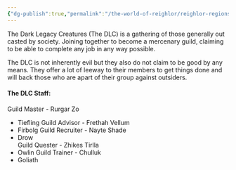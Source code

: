 ```yaml
---
{"dg-publish":true,"permalink":"/the-world-of-reighlor/reighlor-regions/kingdom-of-leloria/joleria/guilds-of-joleria/the-dlc/the-dark-legacy-creatures/"}
---
```


The Dark Legacy Creatures (The DLC) is a gathering of those generally out casted by society. Joining together to become a mercenary guild, claiming to be able to complete any job in any way possible. 

The DLC is not inherently evil but they also do not claim to be good by any means. They offer a lot of leeway to their members to get things done and will back those who are apart of their group against outsiders. 



#### The DLC Staff:
Guild Master - Rurgar Zo
- Tiefling 
Guild Advisor - Frethah Vellum
- Firbolg 
Guild Recruiter -  Nayte Shade
- Drow  
Guild Quester - Zhikes Tirlla
- Owlin
Guild Trainer - Chulluk 
- Goliath 